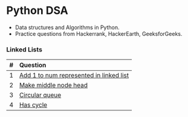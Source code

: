 # Python DSA
- Data structures and Algorithms in Python.
- Practice questions from Hackerrank, HackerEarth, GeeksforGeeks.


### Linked Lists

|  #  | Question      |
|:---:| :------------ |
|  1  | [Add 1 to num represented in linked list](https://github.com/MayaScarlet/python-dsa/blob/main/Problems/Linked_List/add_1_to_num_in_linked_list.py) |
| 2 | [Make middle node head](https://github.com/MayaScarlet/python-dsa/blob/main/Problems/Linked_List/make_middle_node_head.py) |
| 3 | [Circular queue](https://github.com/MayaScarlet/python-dsa/blob/main/Problems/Linked_List/circular_queue_using_dll.py) |
| 4 | [Has cycle](/Problems/Linked_List/has_cycle.py) |
